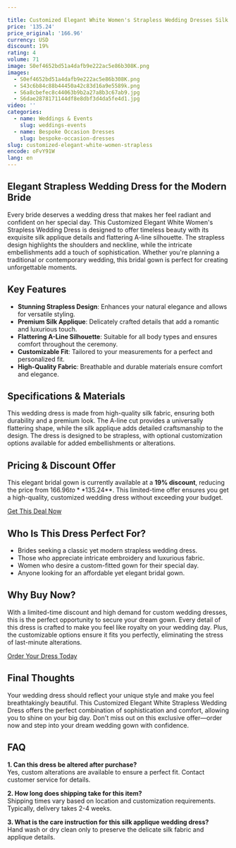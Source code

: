 ```yaml
---

title: Customized Elegant White Women's Strapless Wedding Dresses Silk Applique Bridal Gowns A-Line Dresses
price: '135.24'
price_original: '166.96'
currency: USD
discount: 19%
rating: 4
volume: 71
image: S0ef4652bd51a4dafb9e222ac5e86b308K.png
images:
  - S0ef4652bd51a4dafb9e222ac5e86b308K.png
  - S43c6b84c88b44450a42c83d16a9e5589k.png
  - S6a8cbefec8c44063b9b2a27a8b3c67ab9.jpg
  - S6dae2878171144df8e8dbf3d4da5fe4d1.jpg
video: ''
categories:
  - name: Weddings & Events
    slug: weddings-events
  - name: Bespoke Occasion Dresses
    slug: bespoke-occasion-dresses
slug: customized-elegant-white-women-strapless
encode: oFvY91W
lang: en
---
```




<h2>Elegant Strapless Wedding Dress for the Modern Bride</h2>

Every bride deserves a wedding dress that makes her feel radiant and confident on her special day. This Customized Elegant White Women's Strapless Wedding Dress is designed to offer timeless beauty with its exquisite silk applique details and flattering A-line silhouette. The strapless design highlights the shoulders and neckline, while the intricate embellishments add a touch of sophistication. Whether you're planning a traditional or contemporary wedding, this bridal gown is perfect for creating unforgettable moments.

<h2>Key Features</h2>

- **Stunning Strapless Design**: Enhances your natural elegance and allows for versatile styling.
- **Premium Silk Applique**: Delicately crafted details that add a romantic and luxurious touch.
- **Flattering A-Line Silhouette**: Suitable for all body types and ensures comfort throughout the ceremony.
- **Customizable Fit**: Tailored to your measurements for a perfect and personalized fit.
- **High-Quality Fabric**: Breathable and durable materials ensure comfort and elegance.

<h2>Specifications & Materials</h2>

This wedding dress is made from high-quality silk fabric, ensuring both durability and a premium look. The A-line cut provides a universally flattering shape, while the silk applique adds detailed craftsmanship to the design. The dress is designed to be strapless, with optional customization options available for added embellishments or alterations.

<h2>Pricing & Discount Offer</h2>

This elegant bridal gown is currently available at a **19% discount**, reducing the price from $166.96 to **$135.24**. This limited-time offer ensures you get a high-quality, customized wedding dress without exceeding your budget.

<div class="flex justify-center my-2">
  <a href="https://buy.csgad.com/oFvY91W" rel="nofollow sponsored" target="_blank" class="py-2 px-4 rounded-md text-white font-semibold bg-gradient-to-r from-[#f73c22] to-[#ff7b48]">Get This Deal Now</a>
</div>

<h2>Who Is This Dress Perfect For?</h2>

- Brides seeking a classic yet modern strapless wedding dress.
- Those who appreciate intricate embroidery and luxurious fabric.
- Women who desire a custom-fitted gown for their special day.
- Anyone looking for an affordable yet elegant bridal gown.

<h2>Why Buy Now?</h2>

With a limited-time discount and high demand for custom wedding dresses, this is the perfect opportunity to secure your dream gown. Every detail of this dress is crafted to make you feel like royalty on your wedding day. Plus, the customizable options ensure it fits you perfectly, eliminating the stress of last-minute alterations.

<div class="flex justify-center my-2">
  <a href="https://buy.csgad.com/oFvY91W" rel="nofollow sponsored" target="_blank" class="py-2 px-4 rounded-md text-white font-semibold bg-gradient-to-r from-[#f73c22] to-[#ff7b48]">Order Your Dress Today</a>
</div>

<h2>Final Thoughts</h2>

Your wedding dress should reflect your unique style and make you feel breathtakingly beautiful. This Customized Elegant White Strapless Wedding Dress offers the perfect combination of sophistication and comfort, allowing you to shine on your big day. Don't miss out on this exclusive offer—order now and step into your dream wedding gown with confidence.

<h2>FAQ</h2>

**1. Can this dress be altered after purchase?**  
Yes, custom alterations are available to ensure a perfect fit. Contact customer service for details.

**2. How long does shipping take for this item?**  
Shipping times vary based on location and customization requirements. Typically, delivery takes 2-4 weeks.  

**3. What is the care instruction for this silk applique wedding dress?**  
Hand wash or dry clean only to preserve the delicate silk fabric and applique details.